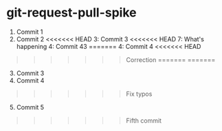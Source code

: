 # git-request-pull-spike

1. Commit 1
2. Commit 2
<<<<<<< HEAD
3: Commit 3
<<<<<<< HEAD
7: What's happening
4: Commit 43
=======
4: Commit 4
<<<<<<< HEAD
>>>>>>> Correction
=======
=======
3. Commit 3
4. Commit 4
>>>>>>> Fix typos
5. Commit 5
>>>>>>> Fifth commit

